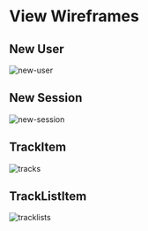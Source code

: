 # View Wireframes

## New User
![new-user]

## New Session
![new-session]

## TrackItem
![tracks]

## TrackListItem
![tracklists]



[new-user]: ./wireframes/new_user.png
[new-session]: ./wireframes/new_session.png
[tracks]: ./wireframes/tracks.png
[tracklists]: ./wireframes/tracklists.png
